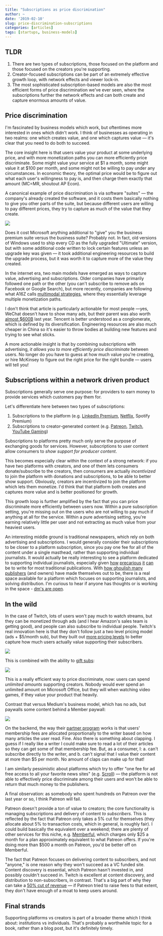 ```yaml
---
title: "Subscriptions as price discrimination"
author: ~
date: '2019-02-10'
slug: price-discrimination-subscriptions
categories: [articles]
tags: [startups, business-models]
---
```


## TLDR

1. There are two types of subscriptions, those focused on the platform and those focused on the creators you're supporting.
2. Creator-focused subscriptions can be part of an extremely effective growth loop, with network effects and viewer lock-in.
3. The most sophisticated subscription-based models are also the most efficient forms of price discrimination we've ever seen, where the subscriptions further the network effects and can both create and capture enormous amounts of value.

## Price discrimination

I'm fascinated by business models which work, but oftentimes more interested in ones which didn't work. I think of businesses as operating in two realms: one which creates value, and one which captures value — it's clear that you need to do both to succeed.

The core insight here is that users value your product at some underlying price, and with more monetization paths you can more efficiently price discriminate. Some might value your service at $1 a month, some might value it at $100 per month, and some might not be willing to pay under any circumstances. In economic theory, the optimal price would be to figure out what each user's willingness to pay is, and then charge them exactly that amount (MC=MR, shoutout AP Econ).

A canonical example of price discrimination is via software "suites" — the company's already created the software, and it costs them basically nothing to give you other parts of the suite, but because different users are willing to pay different prices, they try to capture as much of the value that they create.

![](/static/Untitled-43bc432e-a87a-4d91-888d-97e473ae90cb.png)

Does it cost Microsoft anything additional to "give" you the business premium suite versus the business suite? Probably not. In fact, old versions of Windows used to ship every CD as the fully upgraded "Ultimate" version, but with some additional code written to lock certain features unless an upgrade key was given — it took additional engineering resources to build the upgrade process, but it was worth it to capture more of the value they created.

In the internet era, two main models have emerged as ways to capture value, advertising and subscriptions. Older companies have primarily followed one path or the other (you can't subscribe to remove ads on Facebook or Google Search), but more recently, companies are following what A16Z calls [multimodal strategies,](https://a16z.com/2018/12/07/when-advertising-isnt-enough-multimodal-business-models-product-strategy/) where they essentially leverage multiple monetization paths.

I don't think that article is particularly actionable for most people —yes, WeChat doesn't have to show many ads, but their parent was also worth [almost $600B](https://www.marketwatch.com/story/tencents-dive-erases-175-billion-from-market-cap-2018-08-16) last year. Tencent is better understood as a conglomerate, which is defined by its diversification. Engineering resources are also much cheaper in China so it's easier to throw bodies at building new features and trying to see what sticks.

A more actionable insight is that by combining subscriptions with advertising, i*t allows you to more efficiently price discriminate* between users. No longer do you have to guess at how much value you're creating, or hire McKinsey to figure out the right price for the right bundle — users will tell you!

## Subscriptions within a network driven product

Subscriptions generally serve one purpose: for providers to earn money to provide services which customers pay them for.

Let's differentiate here between two types of subscriptions:

1. Subscriptions to the platform (e.g. [LinkedIn Premium](https://premium.linkedin.com/), [Netflix](https://www.netflix.com/#this-is-netflix), Spotify Premium)
2. Subscriptions to creator-generated content (e.g. [Patreon](https://www.patreon.com/home), [Twitch](https://www.twitch.tv/p/partners/), [YouTube Gaming](https://www.youtube.com/gaming/))

Subscriptions to platforms pretty much only serve the purpose of exchanging goods for services. However, subscriptions to user content allow consumers to *show support for producer content*.

This becomes especially clear within the context of a strong network: if you have two platforms with creators, and one of them lets consumers donate/subscribe to the creators, then consumers are actually *incentivized* to join the platform with donations and subscriptions, to be able to better show support. Obviously, creators are incentivized to join the platform which lets them monetize. I'd think that that platform both creates and captures more value and is better positioned for growth.

This growth loop is further amplified by the fact that you can price discriminate more efficiently between users now. Within a pure subscription setting, you're missing out on the users who are not willing to pay much if anything at all for the service. Within a pure advertising setting, you're earning relatively little per user and not extracting as much value from your heaviest users.

An interesting middle ground is traditional newspapers, which rely on both advertising and subscriptions. I would generally consider their subscriptions to be closer to a platform subscription, since you pay one fee for all of the content under a single masthead, rather than supporting individual journalists. It would actually be really interesting to see a platform dedicated to supporting individual journalists, especially given [how](https://variety.com/2019/digital/news/buzzfeed-layoff-15-percent-employees-1203116266/) [precarious](https://variety.com/2019/digital/news/vice-media-layoffs-250-employees-1203125890/) [it](https://www.businessinsider.com/gatehouse-media-lays-off-sports-and-photo-staff-after-30-million-deal-new-media2019-2) [can](https://money.cnn.com/2018/02/21/media/vox-layoffs/index.html) be to write for most traditional publications. With [how ghoulish many publishers](https://www.nytimes.com/2017/11/02/nyregion/dnainfo-gothamist-shutting-down.html) (and owners) have made themselves out to be, there is a real space available for a platform which focuses on supporting journalists, and solving distribution. I'm curious to hear if anyone has thoughts or is working in the space - [dm's are open](https://twitter.com/hingeloss).

## In the wild

In the case of Twitch, lots of users won't pay much to watch streams, but they can be monetized through ads (and I hear Amazon's sales team is getting good), and people can also subscribe to individual people. Twitch's real innovation here is that they don't follow just a two level pricing  model (ads + $5/month sub), but they built out [more pricing levels](https://blog.twitch.tv/subscriptionsbeta-4f7535749f2c) to better capture how much users actually value supporting their subscribers.

![](/static/Untitled-10a3261d-5c05-4803-b9aa-ef22ab058514.png)

This is combined with the ability to [gift subs](https://blog.twitch.tv/give-the-gift-of-twitch-with-subscription-gifting-af4532ee137c):

![](/static/Untitled-a304c74c-df80-4852-80bf-ffece2cbe0b4.png)

This is a really efficient way to price discriminate, now: users can spend *unlimited amounts* supporting creators. Nobody would ever spend an unlimited amount on Microsoft Office, but they will when watching video games, if they value your product that heavily.

Contrast that versus Medium's business model, which has no ads, but paywalls some content behind a Member paywall:

![](/static/Untitled-e65e16ef-521d-454f-919b-fa5aaf32c9fd.png)

On the backend, the way their [partner program](https://medium.com/creators) works is that users' membership fees are allocated proportionally to the writer based on how many articles the user read. Fine. Also there is something about clapping. I guess if I really like a writer I could make sure to read a lot of their articles so they can get some of that membership fee. But, as a consumer, I: a. can't subscribe directly to the writer, and b. can't signal that I value their content at more than $5 per month. No amount of claps can make up for that!

I am similarly pessimistic about platforms which try to offer "one fee for ad free access to all your favorite news sites" (e.g. [Scroll](https://techcrunch.com/2019/02/07/scroll-acquires-nuzzel/)) — the platform is not able to effectively price discriminate among their users and won't be able to return that much money to the publishers.

A final observation: as somebody who spent hundreds on Patreon over the last year or so, I think Patreon will fail.

Patreon doesn't provide a ton of value to creators; the core functionality is managing subscriptions and delivery of content *to subscribers*. This is reflected by the fact that Patreon only takes a 5% cut for themselves (they allocate about 5% to transaction costs, which in general, is roughly fair). I could build basically the equivalent over a weekend; there are plenty of other services for this niche, e.g. [Memberful](https://memberful.com/), which charges only $25 a month for a plan approximately equivalent to what Patreon offers. If you're doing more than $500 a month on Patreon, you'd be better off on Memberful.

The fact that Patreon focuses on delivering content to subscribers, and not "anyone," is one reason why they won't succeed as a VC funded site. Content discovery is essential, which Patreon hasn't invested in, and possibly couldn't succeed in. Twitch is excellent at content discovery, and distribution to non-subscribers, in contrast. That's a big part of why they can take a [50% cut of revenue](https://www.reddit.com/r/Twitch/comments/6k3czk/5050_revenue_split_on_subs_but_we_get_157/) — if Patreon tried to raise fees to that extent, they don't have enough of a moat to keep users around.

## Final strands

Supporting platforms vs creators is part of a broader theme which I think about: institutions vs individuals. That's probably a worthwhile topic for a book, rather than a blog post, but it's definitely timely.